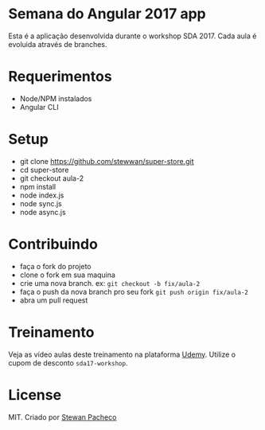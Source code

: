# Semana do Angular 2017 app

Esta é a aplicação desenvolvida durante o workshop SDA 2017. Cada aula é evoluida através de branches.

# Requerimentos

- Node/NPM instalados
- Angular CLI

# Setup

- git clone https://github.com/stewwan/super-store.git
- cd super-store
- git checkout aula-2
- npm install
- node index.js
- node sync.js
- node async.js

# Contribuindo

- faça o fork do projeto
- clone o fork em sua maquina
- crie uma nova branch. ex: `git checkout -b fix/aula-2`
- faça o push da nova branch pro seu fork `git push origin fix/aula-2`
- abra um pull request

# Treinamento

Veja as vídeo aulas deste treinamento na plataforma [Udemy](https://www.udemy.com/semana-do-angular-2017). Utilize o cupom de desconto `sda17-workshop`.

# License

MIT. Criado por [Stewan Pacheco](https://stewan.io)



